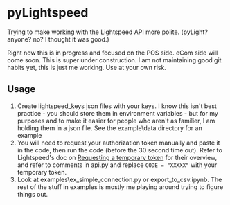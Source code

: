 # pyLightspeed
Trying to make working with the Lightspeed API more polite. (pyLight? anyone? no? I thought it was good.)

Right now this is in progress and focused on the POS side. eCom side will come soon. This is super under construction. I am not maintaining good git habits yet, this is just me working. Use at your own risk.

## Usage

1. Create lightspeed_keys json files with your keys. I know this isn't best practice - you should store them in environment variables - but for my purposes and to make it easier for people who aren't as familier, I am holding them in a json file. See the example\data directory for an example
2. You will need to request your authorization token manually and paste it in the code, then run the code (before the 30 second time out). Refer to Lightspeed's doc on [Requesting a temporary token](https://developers.lightspeedhq.com/retail/authentication/authentication-overview/#requesting-an-access-token) for their overview, and refer to comments in api.py and replace `CODE = "XXXXX"` with your temporary token.
3. Look at examples\ex_simple_connection.py or export_to_csv.ipynb. The rest of the stuff in examples is mostly me playing around trying to figure things out.
